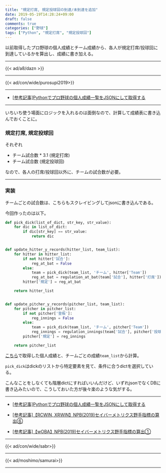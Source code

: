 ```yaml
---
title: "規定打席, 規定投球回の到達/未到達を追加"
date: 2019-05-19T14:28:24+09:00
draft: false
comments: true
categories: ["野球"]
tags: ["Python", "規定打席", "規定投球回"]
---
```


以前取得したプロ野球の個人成績とチーム成績から、各人が規定打席/投球回に到達しているかを算出し、成績に書き加える。

<!--more-->

---

{{< ad/a8/dazn >}}

---

{{< ad/con/wide/purosupi2019>}}

---

- [[参考記事]Pythonでプロ野球の個人成績一覧をJSONにして取得する](https://www.ted027.com/post/python-personal-records)

---

いちいち使う場面にロジックを入れるのは面倒なので、計算して成績表に書き込んでおくことに。

### 規定打席, 規定投球回

それぞれ

- チーム試合数 * 3.1 (規定打席)
- チーム試合数 (規定投球回)

なので、各人の打席/投球回以外に、チームの試合数が必要。

---

### 実装

チームごとの試合数は、こちらもスクレイビングしてjsonに書き込んである。

今回作ったのは以下。

```py
def pick_dick(list_of_dict, str_key, str_value):
    for dic in list_of_dict:
        if dic[str_key] == str_value:
            return dic


def update_hitter_y_records(hitter_list, team_list):
    for hitter in hitter_list:
        if not hitter['試合']:
            reg_at_bat = False
        else:
            team = pick_dick(team_list, 'チーム', hitter['Team'])
            reg_at_bat = regulation_at_bat(team['試合'], hitter['打席'])
        hitter['規定'] = reg_at_bat

    return hitter_list


def update_pitcher_y_records(pitcher_list, team_list):
    for pitcher in pitcher_list:
        if not pitcher['登板']:
            reg_innings = False
        else:
            team = pick_dick(team_list, 'チーム', pitcher['Team'])
            reg_innings = regulation_innings(team['試合'], pitcher['投球回'])
        pitcher['規定'] = reg_innings

    return pitcher_list
```

[こちら](https://www.ted027.com/post/python-personal-records)で取得した個人成績と、チームごとの成績`team_list`から計算。

`pick_dick`はdickのリストから特定要素を見て、条件に合うdictを選択している。

こんなことをしなくても階層dictにすればいいんだけど、いずれjsonでなくDBに書き込みたいので、こうしておいた方が後々楽のような気がする。

---

- [[参考記事]Pythonでプロ野球の個人成績一覧をJSONにして取得する](https://www.ted027.com/post/python-personal-records)

- [[参考記事]【RCWIN, XRWIN】NPB(2019)セイバーメトリクス野手指標の算出⑥](https://www.ted027.com/post/sabr-hit-rcaa)

- [[参考記事]【wOBA】NPB(2019)セイバーメトリクス野手指標の算出①](https://www.ted027.com/post/sabr-hit-woba)

---

{{< ad/con/wide/sabr>}}

---

{{< ad/moshimo/samurai>}}

---
